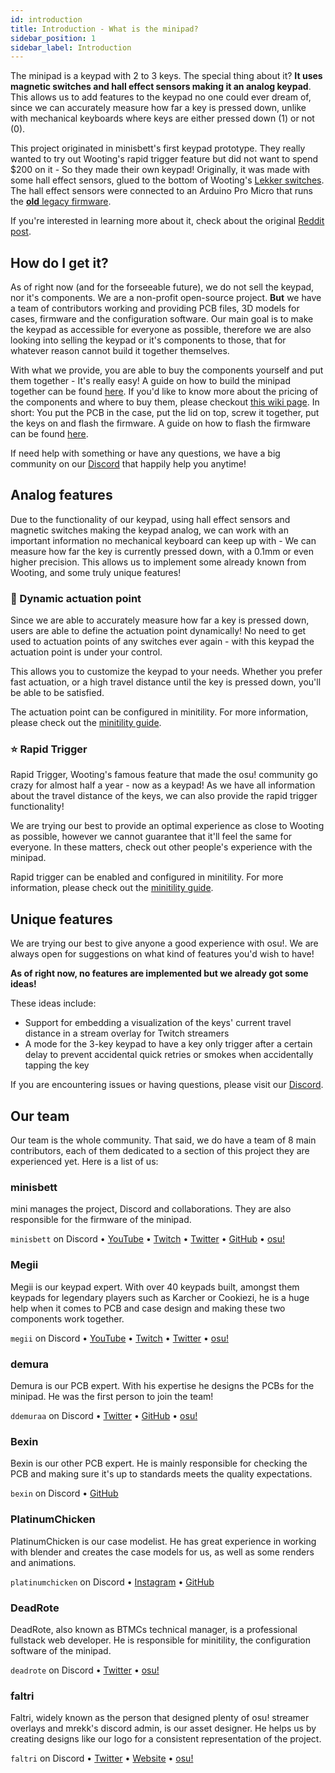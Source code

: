 ```yaml
---
id: introduction
title: Introduction - What is the minipad?
sidebar_position: 1
sidebar_label: Introduction
---
```


The minipad is a keypad with 2 to 3 keys. The special thing about it? **It uses magnetic switches and hall effect sensors making it an analog keypad**. This allows us to add features to the keypad no one could ever dream of, since we can accurately measure how far a key is pressed down, unlike with mechanical keyboards where keys are either pressed down (1) or not (0).

This project originated in minisbett's first keypad prototype. They really wanted to try out Wooting's rapid trigger feature but did not want to spend $200 on it - So they made their own keypad! Originally, it was made with some hall effect sensors, glued to the bottom of Wooting's [Lekker switches](https://wooting.io/lekker). The hall effect sensors were connected to an Arduino Pro Micro that runs the [**old** legacy firmware](https://github.com/minipadkb/minipad-firmware-old).

If you're interested in learning more about it, check about the original [Reddit post](https://www.reddit.com/r/osugame/comments/zqojwe/i_made_my_own_wooting_keypad/).

## How do I get it?

As of right now (and for the forseeable future), we do not sell the keypad, nor it's components. We are a non-profit open-source project. **But** we have a team of contributors working and providing PCB files, 3D models for cases, firmware and the configuration software. Our main goal is to make the keypad as accessible for everyone as possible, therefore we are also looking into selling the keypad or it's components to those, that for whatever reason cannot build it together themselves.

With what we provide, you are able to buy the components yourself and put them together - It's really easy! A guide on how to build the minipad together can be found [here](build-guide.md). If you'd like to know more about the pricing of the components and where to buy them, please checkout [this wiki page](purchase-pricing.md). In short: You put the PCB in the case, put the lid on top, screw it together, put the keys on and flash the firmware. A guide on how to flash the firmware can be found [here](install-firmware.md).

If need help with something or have any questions, we have a big community on our [Discord](https://discord.gg/minipad) that happily help you anytime!

## Analog features

Due to the functionality of our keypad, using hall effect sensors and magnetic switches making the keypad analog, we can work with an important information no mechanical keyboard can keep up with - We can measure how far the key is currently pressed down, with a 0.1mm or even higher precision. This allows us to implement some already known from Wooting, and some truly unique features!

### 🎢 Dynamic actuation point

Since we are able to accurately measure how far a key is pressed down, users are able to define the actuation point dynamically! No need to get used to actuation points of any switches ever again - with this keypad the actuation point is under your control.

This allows you to customize the keypad to your needs. Whether you prefer fast actuation, or a high travel distance until the key is pressed down, you'll be able to be satisfied.

The actuation point can be configured in minitility. For more information, please check out the [minitility guide](../minitility/get-started.md).

### ⭐ Rapid Trigger

Rapid Trigger, Wooting's famous feature that made the osu! community go crazy for almost half a year - now as a keypad! As we have all information about the travel distance of the keys, we can also provide the rapid trigger functionality! 

We are trying our best to provide an optimal experience as close to Wooting as possible, however we cannot guarantee that it'll feel the same for everyone. In these matters, check out other people's experience with the minipad.

Rapid trigger can be enabled and configured in minitility. For more information, please check out the [minitility guide](../minitility/get-started.md).

## Unique features

We are trying our best to give anyone a good experience with osu!. We are always open for suggestions on what kind of features you'd wish to have!

**As of right now, no features are implemented but we already got some ideas!**

These ideas include:
- Support for embedding a visualization of the keys' current travel distance in a stream overlay for Twitch streamers
- A mode for the 3-key keypad to have a key only trigger after a certain delay to prevent accidental quick retries or smokes when accidentally tapping the key

If you are encountering issues or having questions, please visit our [Discord](https://discord.gg/minipad).

## Our team

Our team is the whole community. That said, we do have a team of 8 main contributors, each of them dedicated to a section of this project they are experienced yet. Here is a list of us:

### minisbett

mini manages the project, Discord and collaborations. They are also responsible for the firmware of the minipad.

`minisbett` on Discord • [YouTube](https://www.youtube.com/channel/UCms33Cx0x7DgQvSKm8YDPUw) • [Twitch](https://twitch.tv/minisbettosu) • [Twitter](https://twitter.com/@minisbett) • [GitHub](https://github.com/minisbett) • [osu!](https://osu.ppy.sh/u/minisbett)

### Megii

Megii is our keypad expert. With over 40 keypads built, amongst them keypads for legendary players such as Karcher or Cookiezi, he is a huge help when it comes to PCB and case design and making these two components work together.

`megii` on Discord • [YouTube](https://www.youtube.com/megii) • [Twitch](https://twitch.tv/megii) • [Twitter](https://twitter.com/@ryan_megii) • [osu!](https://osu.ppy.sh/u/megii)


### demura

Demura is our PCB expert. With his expertise he designs the PCBs for the minipad. He was the first person to join the team!

`ddemuraa` on Discord •  [Twitter](https://twitter.com/@demura_) • [GitHub](https://github.com/demura1701) • [osu!](https://osu.ppy.sh/u/iwonderhow)

### Bexin

Bexin is our other PCB expert. He is mainly responsible for checking the PCB and making sure it's up to standards meets the quality expectations.

`bexin` on Discord • [GitHub](https://github.com/bexin3)

### PlatinumChicken

PlatinumChicken is our case modelist. He has great experience in working with blender and creates the case models for us, as well as some renders and animations.

`platinumchicken` on Discord • [Instagram](https://www.instagram.com/platinumchicken85) • [GitHub](https://github.com/PlatinumChicken)

### DeadRote

DeadRote, also known as BTMCs technical manager, is a professional fullstack web developer. He is responsible for minitility, the configuration software of the minipad.

`deadrote` on Discord • [Twitter](https://twitter.com/DRotate) • [osu!](https://osu.ppy.sh/u/deadrote)

### faltri

Faltri, widely known as the person that designed plenty of osu! streamer overlays and mrekk's discord admin, is our asset designer. He helps us by creating designs like our logo for a consistent representation of the project.

`faltri` on Discord • [Twitter](https://twitter.com/faltriii) • [Website](https://faltri.com) • [osu!](https://osu.ppy.sh/u/faltri)
